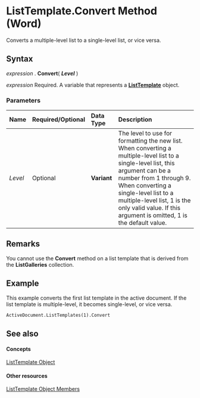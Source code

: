 
# ListTemplate.Convert Method (Word)

Converts a multiple-level list to a single-level list, or vice versa.


## Syntax

 _expression_ . **Convert**( **_Level_** )

 _expression_ Required. A variable that represents a **[ListTemplate](d5e339f7-5798-305b-a6b0-6b572d9112f4.md)** object.


### Parameters



|**Name**|**Required/Optional**|**Data Type**|**Description**|
|:-----|:-----|:-----|:-----|
| _Level_|Optional| **Variant**|The level to use for formatting the new list. When converting a multiple-level list to a single-level list, this argument can be a number from 1 through 9. When converting a single-level list to a multiple-level list, 1 is the only valid value. If this argument is omitted, 1 is the default value.|

## Remarks

You cannot use the  **Convert** method on a list template that is derived from the **ListGalleries** collection.


## Example

This example converts the first list template in the active document. If the list template is multiple-level, it becomes single-level, or vice versa.


```vb
ActiveDocument.ListTemplates(1).Convert
```


## See also


#### Concepts


[ListTemplate Object](d5e339f7-5798-305b-a6b0-6b572d9112f4.md)
#### Other resources


[ListTemplate Object Members](d084eb01-aeeb-259b-91c5-5268fe0395c9.md)

